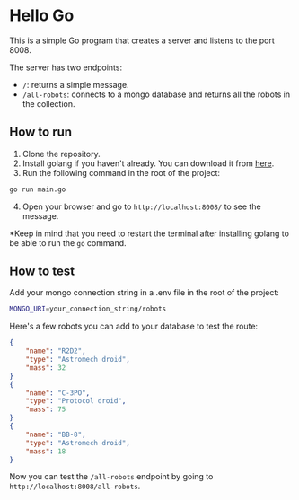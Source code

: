 # Hello Go
This is a simple Go program that creates a server and listens to the port 8008.

The server has two endpoints:
- `/`: returns a simple message.
- `/all-robots`: connects to a mongo database and returns all the robots in the collection.

## How to run
1. Clone the repository.
2. Install golang if you haven't already. You can download it from [here](https://golang.org/dl/).
3. Run the following command in the root of the project:
```bash
go run main.go
```
4. Open your browser and go to `http://localhost:8008/` to see the message.

*Keep in mind that you need to restart the terminal after installing golang to be able to run the `go` command.

## How to test
Add your mongo connection string in a .env file in the root of the project:
```bash
MONGO_URI=your_connection_string/robots
```

Here's a few robots you can add to your database to test the route:
```json
{
    "name": "R2D2",
    "type": "Astromech droid",
    "mass": 32
}
{
    "name": "C-3PO",
    "type": "Protocol droid",
    "mass": 75
}
{
    "name": "BB-8",
    "type": "Astromech droid",
    "mass": 18
}
```	

Now you can test the `/all-robots` endpoint by going to `http://localhost:8008/all-robots`.

